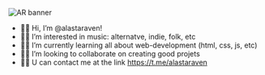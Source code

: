 ![AR banner](https://user-images.githubusercontent.com/98814925/161781993-814e4a06-81d4-4028-8527-68f1afa18190.png)

- 🐱‍👤 Hi, I’m @alastaraven!
- 🐱‍🏍 I’m interested in music: alternatve, indie, folk, etc
- 🐱‍💻 I’m currently learning all about web-development (html, css, js, etc) 
- 🐱‍🚀 I’m looking to collaborate on creating good projets
- 🐱‍👓 U can contact me at the link  https://t.me/alastaraven

<!---
alastaraven/alastaraven is a ✨ special ✨ repository because its `README.md` (this file) appears on your GitHub profile.
You can click the Preview link to take a look at your changes.
--->
